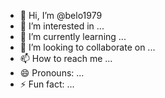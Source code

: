 - 👋 Hi, I’m @belo1979
- 👀 I’m interested in ...
- 🌱 I’m currently learning ...
- 💞️ I’m looking to collaborate on ...
- 📫 How to reach me ...
- 😄 Pronouns: ...
- ⚡ Fun fact: ...

<!---
belo1979/belo1979 is a ✨ special ✨ repository because its `README.md` (this file) appears on your GitHub profile.
You can click the Preview link to take a look at your changes.
--->
